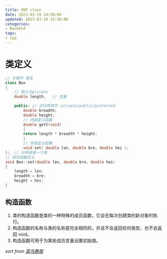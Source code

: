 ```yaml
---
title: OOP class
date: 2023-03-19 14:50:00
updated: 2023-03-19 14:50:00
categories:
- BackEnd
tags:
- cpp
---
```


# 类定义
```cpp
// 关键字 类名
class Box
{
    // 默认为private
    double length;   // 变量

    public: // 访问修饰符：private/public/protected
        double breadth;
        double height;
        // 内部定义函数
        double getV(void) 
        {
        return length * breadth * height;
        }
        // 外部定义函数
        void set( double len, double bre, double hei );
};  // 分号结束一个类
// 成员函数定义
void Box::set(double len, double bre, double hei)
{
    length = len;
    breadth = bre;
    height = hei;
}
```

## 构造函数
1. 类的构造函数是类的一种特殊的成员函数，它会在每次创建类的新对象时执行。
2. 构造函数的名称与类的名称是完全相同的，并且不会返回任何类型，也不会返回 void。
3. 构造函数可用于为某些成员变量设置初始值。

*sort from [菜鸟教程](https://www.runoob.com/cplusplus/cpp-classes-objects.html)*